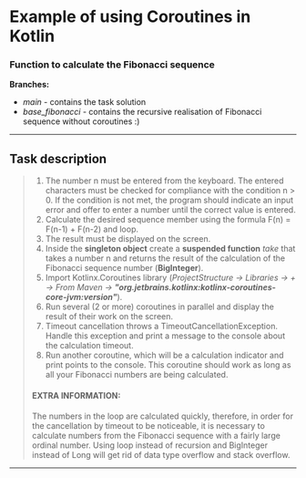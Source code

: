 # Example of using Coroutines in Kotlin
### Function to calculate the Fibonacci sequence

**Branches:**
 - *main* - contains the task solution
 - *base_fibonacci* - contains the recursive realisation of Fibonacci sequence without coroutines :)
---
## Task description
> 1. The number n must be entered from the keyboard. The entered characters must be checked for compliance with the condition n > 0. If the condition is not met, the program should indicate an input error and offer to enter a number until the correct value is entered.
> 2. Calculate the desired sequence member using the formula F(n) = F(n-1) + F(n-2) and loop.
> 3. The result must be displayed on the screen.
> 4. Inside the **singleton object** create a **suspended function** *take* that takes a number n and returns the result of the calculation of the Fibonacci sequence number (**BigInteger**).
> 5. Import Kotlinx.Coroutines library (*ProjectStructure -> Libraries -> + -> From Maven -> **"org.jetbrains.kotlinx:kotlinx-coroutines-core-jvm:version"***).
> 6. Run several (2 or more) coroutines in parallel and display the result of their work on the screen.
> 7. Timeout cancellation throws a TimeoutCancellationException. Handle this exception and print a message to the console about the calculation timeout.
> 8. Run another coroutine, which will be a calculation indicator and print points to the console. This coroutine should work as long as all your Fibonacci numbers are being calculated.
> #### EXTRA INFORMATION:
> The numbers in the loop are calculated quickly, therefore, in order for the cancellation by timeout to be noticeable, it is necessary to calculate numbers from the Fibonacci sequence with a fairly large ordinal number. Using loop instead of recursion and BigInteger instead of Long will get rid of data type overflow and stack overflow.
---
